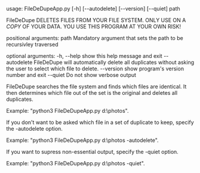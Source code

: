 usage: FileDeDupeApp.py [-h] [--autodelete] [--version] [--quiet] path

FileDeDupe DELETES FILES FROM YOUR FILE SYSTEM. ONLY USE ON A _COPY_ OF YOUR DATA. YOU USE THIS PROGRAM AT YOUR OWN
RISK!

positional arguments:
  path          Mandatory argument that sets the path to be recursivley traversed

optional arguments:
  -h, --help    show this help message and exit
  --autodelete  FileDeDupe will automatically delete all duplicates without asking the user to select which file to delete.
  --version     show program's version number and exit
  --quiet       Do not show verbose output

FileDeDupe searches the file system and finds which files are identical. It then determines which file out of the set
is the original and deletes all duplicates. 

Example: "python3 FileDeDupeApp.py d:\photos". 

If you don't want to be asked which file in a set of duplicate to keep, specify the -autodelete option.

Example: "python3 FileDeDupeApp.py d:\photos -autodelete". 

If you want to supress non-essential output, specify the -quiet option. 

Example: "python3 FileDeDupeApp.py d:\photos -quiet".